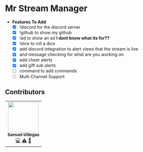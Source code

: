 # Mr Stream Manager

- **Features To Add**
    - [X] !discord for the discord server
    - [X] !github to show my github
    - [X] !ad to show an ad **I dont know what its for??**
    - [X] !dice to roll a dice
    - [X] add discord integration to alert views that the stream is live
    - [X] and message checking for what are you working on
    - [X] add cheer alerts 
    - [X] add gift sub alerts
    - [ ] command to add commands
    - [ ] Multi Channel Support 

## Contributors
<table>
  <tr>
    <td align="center"><a href="https://github.com/DevSamuelV"><img src="https://avatars2.githubusercontent.com/u/52802289?s=400&u=e2816f26e0a134f3b00ba0305cff5407092093ac&v=4" width="100px;" alt=""/><br /><sub><b>Samuel Villegas</b></sub></a><br /><a href="https://github.com/DevSamuelV/Mr-Stream-Manager/commits?author=devsamuelv" title="Code">💻</a> <a href="https://github.com/DevSamuelV/Mr-Stream-Manager/commits?author=devsamuelv" title="Tests">⚠️</a> <a href="https://github.com/DevSamuelV/Mr-Stream-Manager/commits?author=devsamuelv" title="Documentation">📖</a></td>
</table>
